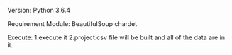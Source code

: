 Version:
	Python 3.6.4

Requirement Module:
	BeautifulSoup
	chardet

Execute:
	1.execute it
	2.project.csv file will be built and all of the data are in it.
